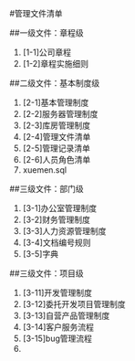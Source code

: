 #管理文件清单

##一级文件：章程级
1. [1-1]公司章程
1. [1-2]章程实施细则

##二级文件：基本制度级
1. [2-1]基本管理制度
1. [2-2]服务器管理制度
1. [2-3]库房管理制度
1. [2-4]管理文件清单
1. [2-5]管理记录清单
1. [2-6]人员角色清单
1. xuemen.sql

##三级文件：部门级
1. [3-1]办公室管理制度
1. [3-2]财务管理制度
1. [3-3]人力资源管理制度
1. [3-4]文档编号规则
1. [3-5]字典

##三级文件：项目级
1. [3-11]开发管理制度
1. [3-12]委托开发项目管理制度
1. [3-13]自营产品管理制度
1. [3-14]客户服务流程
1. [3-15]bug管理流程
1. 